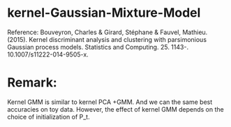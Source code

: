 # kernel-Gaussian-Mixture-Model

Reference:
Bouveyron, Charles & Girard, Stéphane & Fauvel, Mathieu. (2015). Kernel discriminant analysis and clustering with parsimonious Gaussian process models. Statistics and Computing. 25. 1143-. 10.1007/s11222-014-9505-x. 





# Remark: 
Kernel GMM is similar to kernel PCA +GMM. And we can the same best accuracies on toy data. However, the effect of kernel GMM depends on the choice of initialization of P_t.
